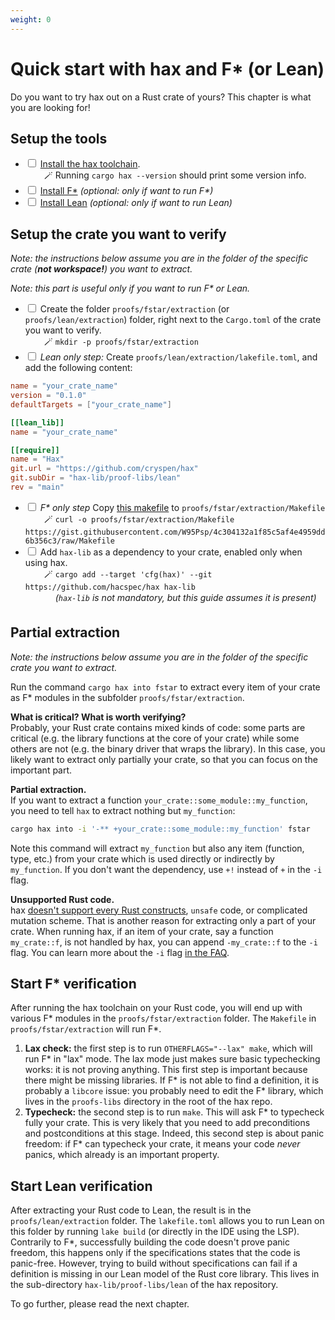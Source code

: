 ```yaml
---
weight: 0
---
```


# Quick start with hax and F\* (or Lean)

Do you want to try hax out on a Rust crate of yours? This chapter is
what you are looking for!

## Setup the tools

 - <input type="checkbox" class="user-checkable"/> [Install the hax toolchain](https://github.com/hacspec/hax?tab=readme-ov-file#installation).  
   <span style="margin-right:30px;"></span>🪄 Running `cargo hax --version` should print some version info.
 - <input type="checkbox" class="user-checkable"/> [Install F\*](https://github.com/FStarLang/FStar/blob/master/INSTALL.md) *(optional: only if want to run F\*)*
 - <input type="checkbox" class="user-checkable"/> [Install Lean](https://lean-lang.org/install/) *(optional: only if want to run Lean)*

## Setup the crate you want to verify

*Note: the instructions below assume you are in the folder of the specific crate (**not workspace!**) you want to extract.*

*Note: this part is useful only if you want to run F\* or Lean.*


 - <input type="checkbox" class="user-checkable"/> Create the folder `proofs/fstar/extraction` (or `proofs/lean/extraction`) folder, right next to the `Cargo.toml` of the crate you want to verify.  
   <span style="margin-right:30px;"></span>🪄 `mkdir -p proofs/fstar/extraction`
 - <input type="checkbox" class="user-checkable"/> *Lean only step:* Create `proofs/lean/extraction/lakefile.toml`, and add the following content:  
```toml
name = "your_crate_name"
version = "0.1.0"
defaultTargets = ["your_crate_name"]

[[lean_lib]]
name = "your_crate_name"

[[require]]
name = "Hax"
git.url = "https://github.com/cryspen/hax"
git.subDir = "hax-lib/proof-libs/lean"
rev = "main"
``` 
 - <input type="checkbox" class="user-checkable"/> *F\* only step* Copy [this makefile](https://gist.github.com/W95Psp/4c304132a1f85c5af4e4959dd6b356c3) to `proofs/fstar/extraction/Makefile`  
   <span style="margin-right:30px;"></span>🪄 `curl -o proofs/fstar/extraction/Makefile https://gist.githubusercontent.com/W95Psp/4c304132a1f85c5af4e4959dd6b356c3/raw/Makefile`
 - <input type="checkbox" class="user-checkable"/> Add `hax-lib` as a dependency to your crate, enabled only when using hax.  
   <span style="margin-right:30px;"></span>🪄 `cargo add --target 'cfg(hax)' --git https://github.com/hacspec/hax hax-lib`  
   <span style="margin-right:30px;"></span><span style="opacity: 0;">🪄</span> *(`hax-lib` is not mandatory, but this guide assumes it is present)*

## Partial extraction

*Note: the instructions below assume you are in the folder of the
specific crate you want to extract.*

Run the command `cargo hax into fstar` to extract every item of your
crate as F\* modules in the subfolder `proofs/fstar/extraction`.

**What is critical? What is worth verifying?**  
Probably, your Rust crate contains mixed kinds of code: some parts are
critical (e.g. the library functions at the core of your crate) while
some others are not (e.g. the binary driver that wraps the
library). In this case, you likely want to extract only partially your
crate, so that you can focus on the important part.

**Partial extraction.**  
If you want to extract a function
`your_crate::some_module::my_function`, you need to tell `hax` to
extract nothing but `my_function`:

```bash
cargo hax into -i '-** +your_crate::some_module::my_function' fstar
```

Note this command will extract `my_function` but also any item
(function, type, etc.) from your crate which is used directly or
indirectly by `my_function`. If you don't want the dependency, use
`+!` instead of `+` in the `-i` flag.

**Unsupported Rust code.**  
hax [doesn't support every Rust
constructs](https://github.com/hacspec/hax?tab=readme-ov-file#supported-subset-of-the-rust-language),
`unsafe` code, or complicated mutation scheme. That is another reason
for extracting only a part of your crate. When running hax, if an item
of your crate, say a function `my_crate::f`, is not handled by hax,
you can append `-my_crate::f` to the `-i` flag. You can learn more
about the `-i` flag [in the FAQ](../faq/include-flags.md).



## Start F\* verification
After running the hax toolchain on your Rust code, you will end up
with various F\* modules in the `proofs/fstar/extraction` folder. The
`Makefile` in `proofs/fstar/extraction` will run F\*.

1. **Lax check:** the first step is to run `OTHERFLAGS="--lax" make`,
   which will run F\* in "lax" mode. The lax mode just makes sure basic
   typechecking works: it is not proving anything. This first step is
   important because there might be missing libraries. If F\* is not
   able to find a definition, it is probably a `libcore` issue: you
   probably need to edit the F\* library, which lives in the
   `proofs-libs` directory in the root of the hax repo.
2. **Typecheck:** the second step is to run `make`. This will ask F\*
   to typecheck fully your crate. This is very likely that you need to
   add preconditions and postconditions at this stage. Indeed, this
   second step is about panic freedom: if F\* can typecheck your crate,
   it means your code *never* panics, which already is an important
   property.

## Start Lean verification
After extracting your Rust code to Lean, the result is in the `proofs/lean/extraction` folder. The
`lakefile.toml` allows you to run Lean on this folder by running `lake build` (or directly in the IDE 
using the LSP). Contrarily to F\*, successfully building the code doesn't prove panic freedom, this
happens only if the specifications states that the code is panic-free. However, trying to build without 
specifications can fail if a definition is missing in our Lean model of the Rust core library. This lives 
in the sub-directory `hax-lib/proof-libs/lean` of the hax repository. 

To go further, please read the next chapter.

